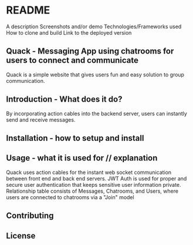 # README

A description
Screenshots and/or demo
Technologies/Frameworks used
How to clone and build
Link to the deployed version

## Quack - Messaging App using chatrooms for users to connect and communicate
Quack is a simple website that gives users fun and easy solution to group communication.

## Introduction - What does it do?
By incorporating action cables into the backend server, users can instantly send and receive messages.

## Installation - how to setup and install


## Usage - what it is used for // explanation
Quack uses action cables for the instant web socket communication between front end and back end servers.
JWT Auth is used for proper and secure user authentication that keeps sensitive user information private.
Relationship table consists of Messages, Chatrooms, and Users, where users are connected to chatrooms via a "Join" model

## Contributing

## License
